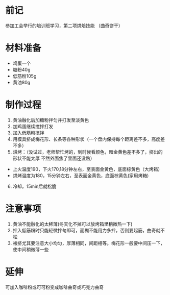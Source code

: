 # 前记

参加工会举行的培训班学习，第二项烘焙技能 （曲奇饼干）

# 材料准备

- 鸡蛋一个
- 糖粉40g
- 低筋粉105g
- 黄油80g

# 制作过程

1. 黄油融化后加糖粉拌匀并打发至淡黄色
2. 加鸡蛋继续搅拌打发
3. 加入低筋粉搅拌
4. 用模具挤成梅花形、长条等各种形状（一个盘内保持每个距离差不多，高度差不多）
5. 烘烤：（没试过，老师帮忙烤的，到时候看颜色，暗金黄色差不多了，挤出的形状不能太厚 不然外面焦了里面还没熟）
  - 上火温度190，下火170,18分钟左右，至表面金黄色，底面棕黄色（大烤箱）
  - 烘烤温度为180，15分钟左右，至表面金黄色，底面棕黄色(家用烤箱)
6. 冷却，15min后就松脆

# 注意事项
1. 黄油不能融化的太稀薄(冬天化不掉可以放烤箱里稍微热一下)
2. 拌入低筋粉时只能轻微拌匀即可，面糊不能用力多拌，否则要起筋，曲奇就不松
3. 裱挤尤其要注意大小均匀，厚薄相同，间距相等。梅花形一般要中间压一下，使中间稍微薄一些

# 延伸
可加入咖啡粉或可可粉变成咖啡曲奇或巧克力曲奇